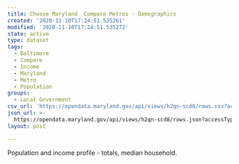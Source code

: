 ```yaml
---
title: Choose Maryland  Compare Metros - Demographics
created: '2020-11-10T17:24:51.535261'
modified: '2020-11-10T17:24:51.535272'
state: active
type: dataset
tags:
  - Baltimore
  - Compare
  - Income
  - Maryland
  - Metro
  - Population
groups:
  - Local Government
csv_url: 'https://opendata.maryland.gov/api/views/h2qn-scd8/rows.csv?accessType=DOWNLOAD'
json_url: >-
  https://opendata.maryland.gov/api/views/h2qn-scd8/rows.json?accessType=DOWNLOAD
layout: post

---
```

Population and income profile - totals, median household.
